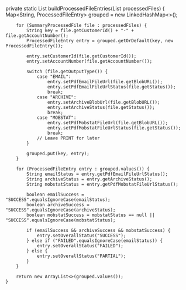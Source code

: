  private static List<ProcessedFileEntry> buildProcessedFileEntries(List<SummaryProcessedFile> processedFiles) {
        Map<String, ProcessedFileEntry> grouped = new LinkedHashMap<>();

        for (SummaryProcessedFile file : processedFiles) {
            String key = file.getCustomerId() + "-" + file.getAccountNumber();
            ProcessedFileEntry entry = grouped.getOrDefault(key, new ProcessedFileEntry());

            entry.setCustomerId(file.getCustomerId());
            entry.setAccountNumber(file.getAccountNumber());

            switch (file.getOutputType()) {
                case "EMAIL":
                    entry.setPdfEmailFileUrl(file.getBlobURL());
                    entry.setPdfEmailFileUrlStatus(file.getStatus());
                    break;
                case "ARCHIVE":
                    entry.setArchiveBlobUrl(file.getBlobURL());
                    entry.setArchiveStatus(file.getStatus());
                    break;
                case "MOBSTAT":
                    entry.setPdfMobstatFileUrl(file.getBlobURL());
                    entry.setPdfMobstatFileUrlStatus(file.getStatus());
                    break;
                // Leave PRINT for later
            }

            grouped.put(key, entry);
        }

        for (ProcessedFileEntry entry : grouped.values()) {
            String emailStatus = entry.getPdfEmailFileUrlStatus();
            String archiveStatus = entry.getArchiveStatus();
            String mobstatStatus = entry.getPdfMobstatFileUrlStatus();

            boolean emailSuccess = "SUCCESS".equalsIgnoreCase(emailStatus);
            boolean archiveSuccess = "SUCCESS".equalsIgnoreCase(archiveStatus);
            boolean mobstatSuccess = mobstatStatus == null || "SUCCESS".equalsIgnoreCase(mobstatStatus);

            if (emailSuccess && archiveSuccess && mobstatSuccess) {
                entry.setOverallStatus("SUCCESS");
            } else if ("FAILED".equalsIgnoreCase(emailStatus)) {
                entry.setOverallStatus("FAILED");
            } else {
                entry.setOverallStatus("PARTIAL");
            }
        }

        return new ArrayList<>(grouped.values());
    }
